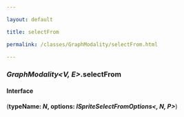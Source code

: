 ```yaml
---

layout: default

title: selectFrom

permalink: /classes/GraphModality/selectFrom.html

---
```


### _GraphModality&lt;V, E&gt;_.selectFrom

#### Interface

(**typeName: *N*, options: *ISpriteSelectFromOptions&lt;, N, P&gt;***)

